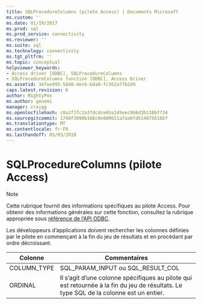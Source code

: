 ```yaml
---
title: SQLProcedureColumns (pilote Access) | Documents Microsoft
ms.custom: ''
ms.date: 01/19/2017
ms.prod: sql
ms.prod_service: connectivity
ms.reviewer: ''
ms.suite: sql
ms.technology: connectivity
ms.tgt_pltfrm: ''
ms.topic: conceptual
helpviewer_keywords:
- Access driver [ODBC], SQLProcedureColumns
- SQLProcedureColumns function [ODBC], Access Driver
ms.assetid: 34fee995-5848-4ecb-bda0-fc362a77b2d9
caps.latest.revision: 6
author: MightyPen
ms.author: genemi
manager: craigg
ms.openlocfilehash: c8a2f1fc2a37dcdce65a145eec966d3b118bf734
ms.sourcegitcommit: 1740f3090b168c0e809611a7aa6fd514075616bf
ms.translationtype: MT
ms.contentlocale: fr-FR
ms.lasthandoff: 05/03/2018
---
```

# <a name="sqlprocedurecolumns-access-driver"></a>SQLProcedureColumns (pilote Access)
> [!NOTE]  
>  Cette rubrique fournit des informations spécifiques au pilote Access. Pour obtenir des informations générales sur cette fonction, consultez la rubrique appropriée sous [référence de l’API ODBC](../../odbc/reference/syntax/odbc-api-reference.md).  
  
 Les développeurs d’applications doivent rechercher les colonnes définies par le pilote en commençant à la fin du jeu de résultats et en procédant par ordre décroissant.  
  
|Colonne|Commentaires|  
|------------|--------------|  
|COLUMN_TYPE|SQL_PARAM_INPUT ou SQL_RESULT_COL|  
|ORDINAL|Il s’agit d’une colonne spécifiques au pilote qui est retournée à la fin du jeu de résultats. Le type SQL de la colonne est un entier.|
